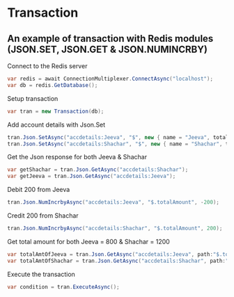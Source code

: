 # Transaction

## An example of transaction with Redis modules (JSON.SET, JSON.GET & JSON.NUMINCRBY)

Connect to the Redis server

```cs
var redis = await ConnectionMultiplexer.ConnectAsync("localhost");
var db = redis.GetDatabase();
```

Setup transaction

```cs
var tran = new Transaction(db);
```

Add account details with Json.Set

```cs
tran.Json.SetAsync("accdetails:Jeeva", "$", new { name = "Jeeva", totalAmount= 1000, bankName = "City" });
tran.Json.SetAsync("accdetails:Shachar", "$", new { name = "Shachar", totalAmount = 1000, bankName = "City" });
```

Get the Json response for both Jeeva & Shachar

```cs
var getShachar = tran.Json.GetAsync("accdetails:Shachar");
var getJeeva = tran.Json.GetAsync("accdetails:Jeeva");
```

Debit 200 from Jeeva

```cs
tran.Json.NumIncrbyAsync("accdetails:Jeeva", "$.totalAmount", -200);
```

Credit 200 from Shachar

```cs
tran.Json.NumIncrbyAsync("accdetails:Shachar", "$.totalAmount", 200);
```

Get total amount for both Jeeva = 800 & Shachar = 1200

```cs
var totalAmtOfJeeva = tran.Json.GetAsync("accdetails:Jeeva", path:"$.totalAmount");
var totalAmtOfShachar = tran.Json.GetAsync("accdetails:Shachar", path:"$.totalAmount");
```

Execute the transaction

```cs
var condition = tran.ExecuteAsync();
```
